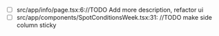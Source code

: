 - [ ] src/app/info/page.tsx:6://TODO Add more description, refactor ui  
- [ ] src/app/components/SpotConditionsWeek.tsx:31:    //TODO make side column sticky
